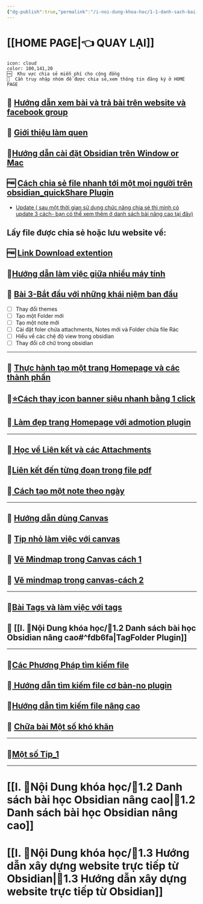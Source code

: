 ```yaml
---
{"dg-publish":true,"permalink":"/i-noi-dung-khoa-hoc/1-1-danh-sach-bai-hoc-obsidian-co-ban/","dgPassFrontmatter":true,"noteIcon":"1","created":"","updated":""}
---
```



# [[HOME PAGE\|👈 QUAY LẠI]]

```ad-info
icon: cloud
color: 100,141,20
🆓  Khu vực chia sẻ miễn phí cho cộng đồng
💎  Cần truy nhập nhóm để được chia sẻ,xem thông tin đăng ký ở HOME PAGE
```
## 💎 [Hướng dẫn xem bài và trả bài trên website và facebook group](https://www.facebook.com/groups/219067851029823/posts/250028617933746/)

## 💎 [ Giới thiệu làm quen](https://www.facebook.com/groups/219067851029823/posts/219073131029295/)


## 💎[Hướng dẫn cài đặt Obsidian trên Window or Mac](https://www.facebook.com/groups/219067851029823/posts/220012227602052/)

## 🆓 [Cách chia sẻ file nhanh tới một mọi người trên obsidian_quickShare Plugin](https://www.youtube.com/watch?v=OG3ZutPNDb8&fbclid=IwAR2IDYg-EVx79Cc6QTPT0kgb3NQLztHdf_jVR6k_wXKvA6YmELjnnuLOIwk)

- [Update ( sau một thời gian sử dụng chức năng chia sẻ thì mình có update 3 cách- bạn có thể xem thêm ở danh sách bài nâng cao tại đây)](https://www.facebook.com/groups/219067851029823/posts/262472686689339)

## Lấy file được chia sẻ hoặc lưu website về:
## 🆓 [Link Download extention](https://chrome.google.com/webstore/detail/markdownload-markdown-web/pcmpcfapbekmbjjkdalcgopdkipoggdi?fbclid=IwAR0NBRCwT2aJmHdVebu6AYvDEfLng_Scv3Fj3siKDdJwj9AvtM1IH6eKFn4)

## 💎[Hướng dẫn làm việc giữa nhiều máy tính](https://www.facebook.com/groups/219067851029823/posts/220015034268438/)

## 💎 [Bài 3-Bắt đầu với những khái niệm ban đầu](https://www.facebook.com/groups/219067851029823/posts/221994450737163/)
- [ ] Thay đổi themes
- [ ] Tạo một Folder mới
- [ ] Tạo một note mới
- [ ] Cài đặt foler chứa attachments, Notes mới và Folder chứa file Rác
- [ ] Hiểu về các chệ độ view trong obsidian
- [ ] Thay đổi cỡ chữ trong obsidian
---
 
## 💎 [Thực hành tạo một trang Homepage và các thành phần](https://www.facebook.com/groups/219067851029823/posts/222127097390565/)

## 💎[⭐Cách thay icon banner siêu nhanh bằng 1 click](https://www.facebook.com/groups/219067851029823/posts/237559419180666/)

## 💎[ Làm đẹp trang Homepage với admotion plugin](https://www.facebook.com/groups/219067851029823/posts/231277006475574/)
---

## 💎[ Học về Liên kết và các Attachments](https://www.facebook.com/groups/219067851029823/posts/223963793873562)

## 💎[Liên kết đến từng đoạn trong file pdf ](https://www.facebook.com/groups/219067851029823/posts/251078861162055/)

## 💎[ Cách tạo một note theo ngày](https://www.facebook.com/groups/219067851029823/posts/224577793812162/)
---

## 💎 [Hướng dẫn dùng Canvas](https://www.facebook.com/groups/219067851029823/posts/227692430167365/)

## 💎 [Tip nhỏ làm việc với canvas](https://www.facebook.com/groups/219067851029823/posts/247748014828473/)

## 💎 [Vẽ Mindmap trong Canvas cách 1](https://www.facebook.com/groups/219067851029823/posts/235964019340206/)

## 💎 [Vẽ mindmap trong canvas-cách 2](https://www.facebook.com/groups/219067851029823/posts/247747488161859/)
---

## 💎[Bài Tags và làm việc với tags](https://www.facebook.com/groups/219067851029823/posts/227941730142435/)

## 💎 [[I. 🍁Nội Dung khóa học/🌟1.2 Danh sách bài học Obsidian nâng cao#^fdb6fa\|TagFolder Plugin]]
---

## 💎[Các Phương Pháp tìm kiếm file](https://www.facebook.com/groups/219067851029823/posts/232932222976719/)

## 💎[ Hướng dẫn tìm kiếm file cơ bản-no plugin](https://www.facebook.com/groups/219067851029823/posts/227826946820580)

## 💎[Hướng dẫn tìm kiếm file nâng cao](https://www.facebook.com/groups/219067851029823/posts/227804093489532/)

## 💎 [Chữa bài  Một số khó khăn](https://www.facebook.com/groups/219067851029823/posts/231620186441256/)
---
## 💎[Một số Tip_1](https://www.facebook.com/groups/219067851029823/posts/239179162352025/)
---
#  [[I. 🍁Nội Dung khóa học/🌟1.2 Danh sách bài học Obsidian nâng cao\|🌟1.2 Danh sách bài học Obsidian nâng cao]]

# [[I. 🍁Nội Dung khóa học/🌟1.3 Hướng dẫn xây dựng website trực tiếp từ Obsidian\|🌟1.3 Hướng dẫn xây dựng website trực tiếp từ Obsidian]]